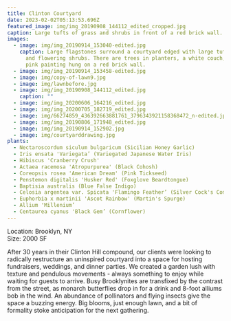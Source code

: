 ```yaml
---
title: Clinton Courtyard
date: 2023-02-02T05:13:53.696Z
featured_image: img/img_20190908_144112_edited_cropped.jpg
caption: Large tufts of grass and shrubs in front of a red brick wall.
images:
  - image: img/img_20190914_153040-edited.jpg
    caption: Large flagstones surround a courtyard edged with large tufts of grass
      and flowering shrubs. There are trees in planters, a white couch, and a
      pink painting hung on a red brick wall.
  - image: img/img_20190914_153458-edited.jpg
  - image: img/copy-of-lawn9.jpg
  - image: img/lawnbefore.jpg
  - image: img/img_20190908_144112_edited.jpg
    caption: ""
  - image: img/img_20200606_164216_edited.jpg
  - image: img/img_20200705_182719_edited.jpg
  - image: img/66274859_436392663881761_3796343921158368472_n-edited.jpg
  - image: img/img_20190806_171948_edited.jpg
  - image: img/img_20190914_152902.jpg
  - image: img/courtyarddrawing.jpg
plants:
  - Nectaroscordum siculum bulgaricum (Sicilian Honey Garlic)
  - Iris ensata 'Variegata’ (Variegated Japanese Water Iris)
  - Hibiscus 'Cranberry Crush'
  - Actaea racemosa 'Atropurpurea' (Black Cohosh)
  - Coreopsis rosea 'American Dream' (Pink Tickseed)
  - Penstemon digitalis 'Husker Red' (Foxglove Beardtongue)
  - Baptisia australis (Blue False Indigo)
  - Celosia argentea var. Spicata 'Flamingo Feather’ (Silver Cock's Comb)
  - Euphorbia x martinii 'Ascot Rainbow' (Martin's Spurge)
  - Allium 'Millenium’
  - Centaurea cyanus 'Black Gem’ (Cornflower)
---
```

L﻿ocation: Brooklyn, NY\
S﻿ize: 2000 SF

After 30 years in their Clinton Hill compound, our clients were looking to radically restructure an uninspired courtyard into a space for hosting fundraisers, weddings, and dinner parties. We created a garden lush with texture and pendulous movements - always something to enjoy while waiting for guests to arrive. Busy Brooklynites are transfixed by the contrast from the street, as monarch butterflies drop in for a drink and 8-foot alliums bob in the wind. An abundance of pollinators and flying insects give the space a buzzing energy. Big blooms, just enough lawn, and a bit of formality stoke anticipation for the next gathering.